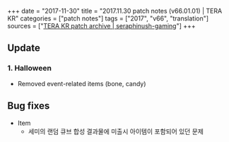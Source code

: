 +++
date = "2017-11-30"
title = "2017.11.30 patch notes (v66.01.01) | TERA KR"
categories = ["patch notes"]
tags = ["2017", "v66", "translation"]
sources = ["[TERA KR patch archive | seraphinush-gaming](/ko/patch/2017/v66-01-01)"]
+++

## Update

### **1.** Halloween
- Removed event-related items (bone, candy)

## Bug fixes

- Item
  - 세미의 랜덤 큐브 합성 결과물에 미출시 아이템이 포함되어 있던 문제
